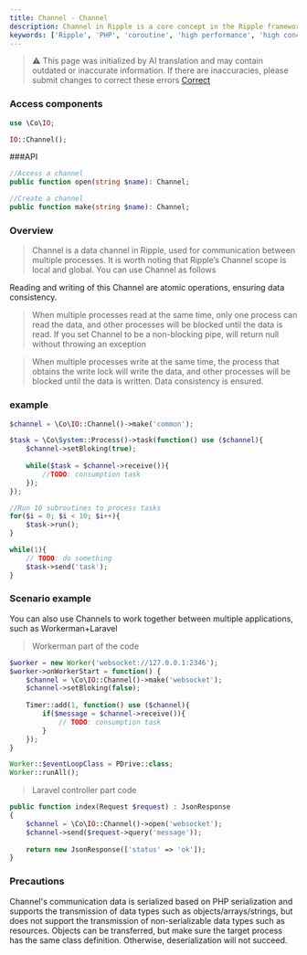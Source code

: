 ```yaml
---
title: Channel - Channel
description: Channel in Ripple is a core concept in the Ripple framework and is used for communication between multiple processes. The Channel object represents a data channel for communication between multiple processes.
keywords: ['Ripple', 'PHP', 'coroutine', 'high performance', 'high concurrency', 'channel', 'Channel']
---
```


> ⚠️ This page was initialized by AI translation and may contain outdated or inaccurate information. If there are
> inaccuracies, please submit changes to correct these errors [Correct](https://github.com/cloudtay/p-ripple-documents)

### Access components

```php
use \Co\IO;

IO::Channel();
```

###API

```php
//Access a channel
public function open(string $name): Channel;

//Create a channel
public function make(string $name): Channel;
```

### Overview

> Channel is a data channel in Ripple, used for communication between multiple processes. It is worth noting that
> Ripple’s Channel scope is local and global.
> You can use Channel as follows


Reading and writing of this Channel are atomic operations, ensuring data consistency.

> When multiple processes read at the same time, only one process can read the data, and other processes will be blocked
> until the data is read. If you set Channel to be a non-blocking pipe,
> will return null without throwing an exception

> When multiple processes write at the same time, the process that obtains the write lock will write the data, and other
> processes will be blocked until the data is written. Data consistency is ensured.

### example

```php
$channel = \Co\IO::Channel()->make('common');

$task = \Co\System::Process()->task(function() use ($channel){
    $channel->setBloking(true);
    
    while($task = $channel->receive()){
        //TODO: consumption task
    });
});

//Run 10 subroutines to process tasks
for($i = 0; $i < 10; $i++){
    $task->run();
}

while(1){
    // TODO: do something
    $task->send('task');
}
```

### Scenario example

You can also use Channels to work together between multiple applications, such as Workerman+Laravel

> Workerman part of the code

```php
$worker = new Worker('websocket://127.0.0.1:2346');
$worker->onWorkerStart = function() {
    $channel = \Co\IO::Channel()->make('websocket');
    $channel->setBloking(false);
    
    Timer::add(1, function() use ($channel){
        if($message = $channel->receive()){
            // TODO: consumption task
        }
    });
}

Worker::$eventLoopClass = PDrive::class;
Worker::runAll();
```

> Laravel controller part code

```php
public function index(Request $request) : JsonResponse
{
    $channel = \Co\IO::Channel()->open('websocket');
    $channel->send($request->query('message'));
    
    return new JsonResponse(['status' => 'ok']);
}
```

### Precautions

Channel's communication data is serialized based on PHP serialization and supports the transmission of data types such
as objects/arrays/strings, but does not support the transmission of non-serializable data types such as resources.
Objects can be transferred, but make sure the target process has the same class definition. Otherwise, deserialization
will not succeed.
